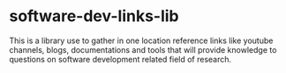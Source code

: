 # software-dev-links-lib
This is a library use to gather in one location reference links like youtube channels, blogs, documentations and tools that will provide knowledge to questions on software development related field of research.
